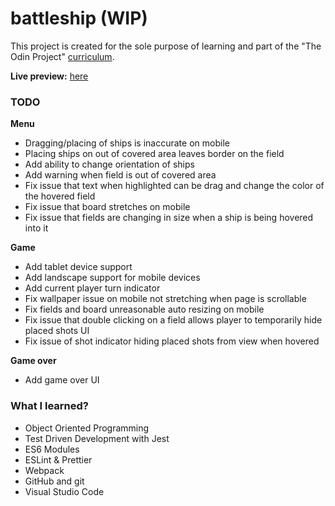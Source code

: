# battleship (WIP)

This project is created for the sole purpose of learning and part of the "The Odin Project" [curriculum](https://theodinproject.com/).

**Live preview:** [here](https://hicarlodacuyan.github.io/battleship/)

### TODO

**Menu**
- Dragging/placing of ships is inaccurate on mobile
- Placing ships on out of covered area leaves border on the field
- Add ability to change orientation of ships
- Add warning when field is out of covered area
- Fix issue that text when highlighted can be drag and change the color of the hovered field
- Fix issue that board stretches on mobile
- Fix issue that fields are changing in size when a ship is being hovered into it

**Game**
- Add tablet device support
- Add landscape support for mobile devices
- Add current player turn indicator
- Fix wallpaper issue on mobile not stretching when page is scrollable
- Fix fields and board unreasonable auto resizing on mobile 
- Fix issue that double clicking on a field allows player to temporarily hide placed shots UI
- Fix issue of shot indicator hiding placed shots from view when hovered

**Game over**
- Add game over UI

### What I learned?

- Object Oriented Programming
- Test Driven Development with Jest
- ES6 Modules
- ESLint & Prettier
- Webpack
- GitHub and git
- Visual Studio Code
